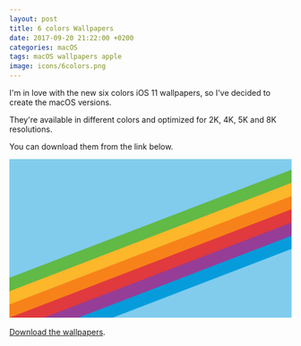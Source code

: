 ```yaml
---
layout: post
title: 6 colors Wallpapers
date: 2017-09-20 21:22:00 +0200
categories: macOS
tags: macOS wallpapers apple
image: icons/6colors.png
---
```


I'm in love with the new six colors iOS 11 wallpapers, so I've decided to create the macOS versions.

They're available in different colors and optimized for 2K, 4K, 5K and 8K resolutions.

You can download them from the link below.

![6colors orange](/assets/images/6colors/6colors-blue.png#center100s)

[Download the wallpapers](http://macteo.it/assets/data/6colors.zip).

